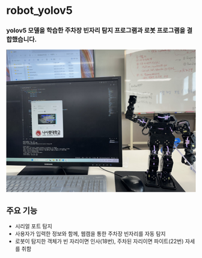 # robot_yolov5
### yolov5 모델을 학습한 주차장 빈자리 탐지 프로그램과 로봇 프로그램을 결합했습니다.
![image](image/KakaoTalk_20250521_094748721_02.jpg)

## 주요 기능
- 시리얼 포트 탐지
- 사용자가 입력한 정보와 함께, 웹캠을 통한 주차장 빈자리를 자동 탐지
- 로봇이 탐지한 객체가 빈 자리이면 인사(18번), 주차된 자리이면 파이트(22번) 자세를 취함

